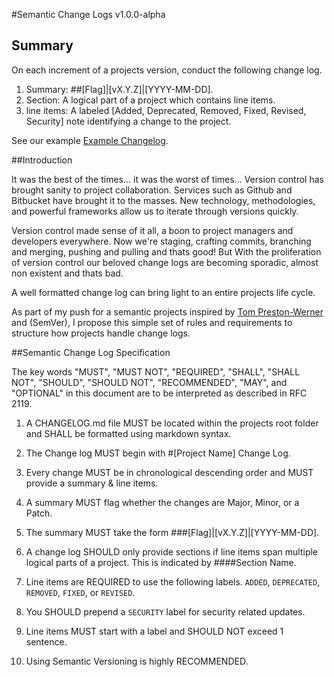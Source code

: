 #Semantic Change Logs v1.0.0-alpha

## Summary

On each increment of a projects version, conduct the following change log.

1. Summary: ##[Flag]|[vX.Y.Z]|[YYYY-MM-DD].
2. Section: A logical part of a project which contains line items.
3. line items: A labeled [Added, Deprecated, Removed, Fixed, Revised, Security] note identifying a change to the project.

See our example [Example Changelog](example/CHANGELOG.md).

##Introduction

It was the best of the times... it was the worst of times... Version control has brought sanity to project collaboration. Services such as Github and Bitbucket have brought it to the masses. New technology, methodologies, and powerful frameworks allow us to iterate through versions quickly.

Version control made sense of it all, a boon to project managers and developers everywhere. Now we're staging, crafting commits, branching and merging, pushing and pulling and thats good! But With the proliferation of version control our beloved change logs are becoming sporadic, almost non existent and thats bad.

A well formatted change log can bring light to an entire projects life cycle.

As part of my push for a semantic projects inspired by [Tom Preston-Werner](http://tom.preston-werner.com/) and (SemVer), I propose this simple set of rules and requirements to structure how projects handle change logs.

##Semantic Change Log Specification

The key words "MUST", "MUST NOT", "REQUIRED", "SHALL", "SHALL NOT", "SHOULD", "SHOULD NOT", "RECOMMENDED", "MAY", and "OPTIONAL" in this document are to be interpreted as described in RFC 2119.

1. A CHANGELOG.md file MUST be located within the projects root folder and SHALL be formatted using markdown syntax.

2. The Change log MUST begin with #[Project Name] Change Log.

3. Every change MUST be in chronological descending order and MUST provide a summary & line items.

4. A summary MUST flag whether the changes are Major, Minor, or a Patch.

5. The summary MUST take the form ###[Flag]|[vX.Y.Z]|[YYYY-MM-DD].

6. A change log SHOULD only provide sections if line items span multiple logical parts of a project. This is indicated by ####Section Name.

7. Line items are REQUIRED to use the following labels. `ADDED`, `DEPRECATED`, `REMOVED`, `FIXED`, or `REVISED`.

8. You SHOULD prepend a `SECURITY` label for security related updates.

9. Line items MUST start with a label and SHOULD NOT exceed 1 sentence.

10. Using Semantic Versioning is highly RECOMMENDED.
